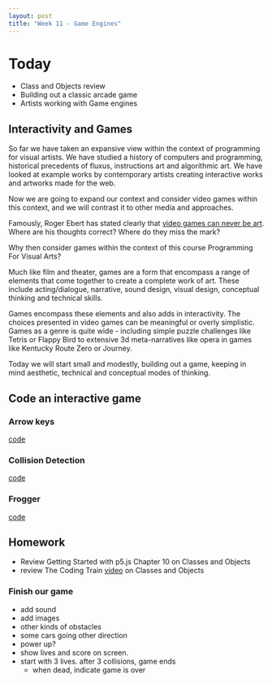 ```yaml
---
layout: post
title: "Week 11 - Game Engines"
---
```


# Today
- Class and Objects review
- Building out a classic arcade game
- Artists working with Game engines

## Interactivity and Games

So far we have taken an expansive view within the context of programming for visual artists. We have studied a history of computers and programming, historical precedents of fluxus, instructions art and algorithmic art. We have looked at example works by contemporary artists creating interactive works and artworks made for the web. 

Now we are going to expand our context and consider video games within this context, and we will contrast it to other media and approaches.

Famously, Roger Ebert has stated clearly that [video games can never be art](https://www.rogerebert.com/rogers-journal/video-games-can-never-be-art). Where are his thoughts correct? Where do they miss the mark?

Why then consider games within the context of this course Programming For Visual Arts?

Much like film and theater, games are a form that encompass a range of elements that come together to create a complete work of art. These include acting/dialogue, narrative, sound design, visual design, conceptual thinking and technical skills.

Games encompass these elements and also adds in interactivity. The choices presented in video games can be meaningful or overly simplistic. Games as a genre is quite wide - including simple puzzle challenges like Tetris or Flappy Bird to extensive 3d meta-narratives like opera in games like Kentucky Route Zero or Journey.

Today we will start small and modestly, building out a game, keeping in mind aesthetic, technical and conceptual modes of thinking. 

## Code an interactive game

### Arrow keys

[code](https://editor.p5js.org/2sman/sketches/3j9NvXOtr)

### Collision Detection

[code](https://editor.p5js.org/2sman/sketches/1tzadDEbK)

### Frogger

[code](https://editor.p5js.org/2sman/sketches/fUBd9Y-4N)

## Homework

- Review Getting Started with p5.js Chapter 10 on Classes and Objects
- review The Coding Train [video](https://youtu.be/T-HGdc8L-7w) on Classes and Objects

### Finish our game

- add sound
- add images
- other kinds of obstacles
- some cars going other direction
- power up? 
- show lives and score on screen. 
- start with 3 lives. after 3 collisions, game ends
  - when dead, indicate game is over
